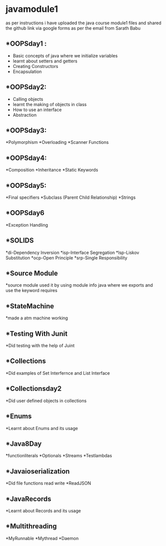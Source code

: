 # javamodule1
as per instructions i have uploaded the java course module1 files and shared the github link via google forms as per the email from Sarath Babu

## *OOPSday1 :
* Basic concepts of java where we initialize variables
* learnt about setters and getters
* Creating Constructors
* Encapsulation

## *OOPSday2:
* Calling objects 
* learnt the making of objects in class
* How to use an interface
* Abstraction

## *OOPSday3:
*Polymorphism
*Overloading
*Scanner Functions

## *OOPSday4:
*Composition
*Inheritance
*Static Keywords

## *OOPSday5:
*Final specifiers
*Subclass (Parent Child Relationship) 
*Strings

## *OOPSday6
*Exception Handling
 
## *SOLIDS
*di-Dependency Inversion
*isp-Interface Segregation
*lsp-Liskov Substitution
*ocp-Open Principle
*srp-Single Responsibility

## *Source Module
*source module used it by using module info java where we exports and use the keyword requires

## *StateMachine
*made a atm machine working

## *Testing With Junit
*Did testing with the help of Juint

## *Collections
*Did examples of Set Interfernce and List Interface

## *Collectionsday2
*Did user defined objects in collections

## *Enums
*Learnt about Enums and its usage

## *Java8Day
*functionliterals
*Optionals
*Streams
*Testlambdas

## *Javaioserialization
*Did file functions read write
*ReadJSON

## *JavaRecords
*Learnt about Records and its usage

## *Multithreading
*MyRunnable
*Mythread
*Daemon

       
